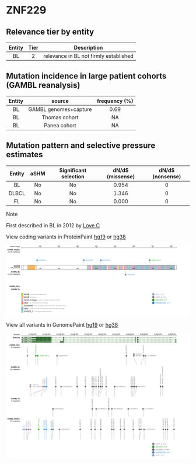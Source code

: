 # ZNF229

## Relevance tier by entity

|Entity|Tier|Description                           |
|:------:|:----:|--------------------------------------|
|BL    |2   |relevance in BL not firmly established|

## Mutation incidence in large patient cohorts (GAMBL reanalysis)

|Entity|source               |frequency (%)|
|:------:|:---------------------:|:-------------:|
|BL    |GAMBL genomes+capture|0.69         |
|BL    |Thomas cohort        |  NA         |
|BL    |Panea cohort         |  NA         |

## Mutation pattern and selective pressure estimates

|Entity|aSHM|Significant selection|dN/dS (missense)|dN/dS (nonsense)|
|:------:|:----:|:---------------------:|:----------------:|:----------------:|
|BL    |No  |No                   |0.954           |0               |
|DLBCL |No  |No                   |1.346           |0               |
|FL    |No  |No                   |0.000           |0               |


> [!NOTE]
> First described in BL in 2012 by [Love C](https://pubmed.ncbi.nlm.nih.gov/23143597)


View coding variants in ProteinPaint [hg19](https://www.bcgsc.ca/downloads/morinlab/GAMBL/test/genes/ZNF229_protein.html)  or [hg38](https://www.bcgsc.ca/downloads/morinlab/GAMBL/test/genes/ZNF229_protein_hg38.html)

![image](images/proteinpaint/ZNF229_NM_014518.svg)

View all variants in GenomePaint [hg19](https://www.bcgsc.ca/downloads/morinlab/GAMBL/test/genes/ZNF229.html)  or [hg38](https://www.bcgsc.ca/downloads/morinlab/GAMBL/test/genes/ZNF229_hg38.html)

![image](images/proteinpaint/ZNF229.svg)
